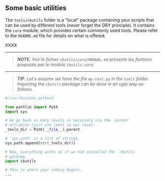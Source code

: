 Some basic utilities
--------------------

The `tools/cbutils` folder is a "local" package containing your scripts that can be used by different tools (never forget the DRY principle). It contains the `core` module, which provides certain commonly used tools. Please refer to the `README.md` file for details on what is offered.




XXXX

---

> ***NOTE.*** *Voir le fichier `cbutils/core/MANUAL.md` présente les fontions proposés par le module `cbutils.core`.*

---

> ***TIP.*** *Let's assume we have the file `my-tool.py` in the `tools` folder. Importing the `cbutils` package can be done in an ugly way as follows.*

~~~python
#!/usr/bin/env python3

from pathlib import Path
import sys

# We go back as many levels as necessary via the `parent`
# attribute (just one level in our case).
_tools_dir = Path(__file__).parent

# `sys.path` is a list of strings.
sys.path.append(str(_tools_dir))

# Now, everything works as if we had installed the `cbutils`
# package.
import cbutils

# This is where your coding begins.
...
~~~
